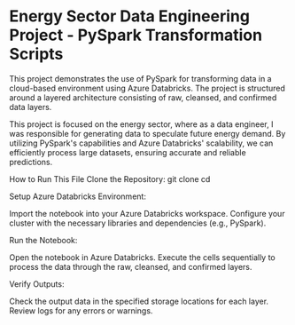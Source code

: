 # Energy Sector Data Engineering Project - PySpark Transformation Scripts

 This project demonstrates the use of PySpark for transforming data in a cloud-based environment using Azure Databricks. The project is structured around a layered architecture consisting of raw, cleansed, and confirmed data layers.

This project is focused on the energy sector, where as a data engineer, I was responsible for generating data to speculate future energy demand. By utilizing PySpark's capabilities and Azure Databricks' scalability, we can efficiently process large datasets, ensuring accurate and reliable predictions.


How to Run This File
  Clone the Repository:
        git clone <repository-url>
        cd <repository-directory>

Setup Azure Databricks Environment:

Import the notebook into your Azure Databricks workspace.
Configure your cluster with the necessary libraries and dependencies (e.g., PySpark).

Run the Notebook:

Open the notebook in Azure Databricks.
Execute the cells sequentially to process the data through the raw, cleansed, and confirmed layers.

Verify Outputs:

Check the output data in the specified storage locations for each layer.
Review logs for any errors or warnings.
